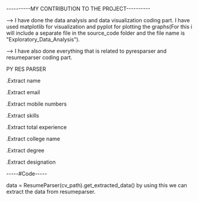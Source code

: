 ----------MY CONTRIBUTION TO THE PROJECT----------

--> I have done the data analysis and data visualization coding part. I have used matplotlib for visualization and pyplot for plotting the graphs(For this i will include a separate file in the source_code folder and the file name is "Exploratory_Data_Analysis").

--> I have also done everything that is related to pyresparser and resumeparser coding part.

PY RES PARSER

.Extract name

.Extract email

.Extract mobile numbers

.Extract skills

.Extract total experience

.Extract college name

.Extract degree

.Extract designation



-----#Code-----

data = ResumeParser(cv_path).get_extracted_data()  by using this we can extract the data from resumeparser.